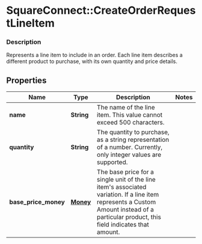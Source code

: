 # SquareConnect::CreateOrderRequestLineItem

### Description

Represents a line item to include in an order. Each line item describes a different product to purchase, with its own quantity and price details.

## Properties
Name | Type | Description | Notes
------------ | ------------- | ------------- | -------------
**name** | **String** | The name of the line item. This value cannot exceed 500 characters. | 
**quantity** | **String** | The quantity to purchase, as a string representation of a number. Currently, only integer values are supported. | 
**base_price_money** | [**Money**](Money.md) | The base price for a single unit of the line item&#39;s associated variation. If a line item represents a Custom Amount instead of a particular product, this field indicates that amount. | 


